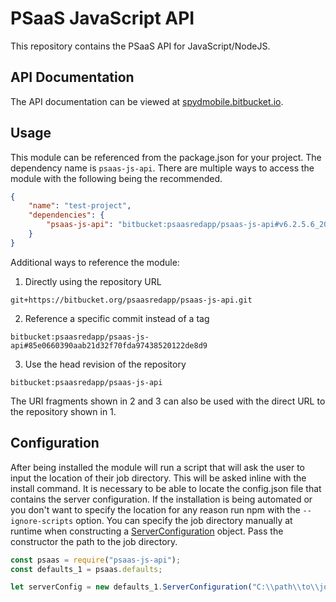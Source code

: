 # PSaaS JavaScript API #

This repository contains the PSaaS API for JavaScript/NodeJS.

## API Documentation

The API documentation can be viewed at [spydmobile.bitbucket.io](https://spydmobile.bitbucket.io/psaas_js/).

## Usage

This module can be referenced from the package.json for your project. The dependency name is `psaas-js-api`. There are multiple ways to access the module with the following being the recommended.

```json
{
    "name": "test-project",
    "dependencies": {
        "psaas-js-api": "bitbucket:psaasredapp/psaas-js-api#v6.2.5.6_20200609"
    }
}
```

Additional ways to reference the module:

1) Directly using the repository URL
```
git+https://bitbucket.org/psaasredapp/psaas-js-api.git
```

2) Reference a specific commit instead of a tag
```
bitbucket:psaasredapp/psaas-js-api#85e0660390aab21d32f70fda97438520122de8d9
```

3) Use the head revision of the repository
```
bitbucket:psaasredapp/psaas-js-api
```

The URI fragments shown in 2 and 3 can also be used with the direct URL to the repository shown in 1.

## Configuration

After being installed the module will run a script that will ask the user to input the location of their job directory. This will be asked inline with the install command. It is necessary to be able to locate the config.json file that contains the server configuration. If the installation is being automated or you don't want to specify the location for any reason run npm with the `--ignore-scripts` option. You can specify the job directory manually at runtime when constructing a [ServerConfiguration](https://spydmobile.bitbucket.io/psaas_js/classes/_defaults_.serverconfiguration.html) object. Pass the constructor the path to the job directory.

```javascript
const psaas = require("psaas-js-api");
const defaults_1 = psaas.defaults;

let serverConfig = new defaults_1.ServerConfiguration("C:\\path\\to\\jobs");
```
